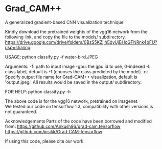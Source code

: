 # Grad_CAM++
A generalized gradient-based CNN visualization technique

Kindly download the pretrained weights of the vgg16 network from the following link, and copy the file to the models/ subdirectory.
https://drive.google.com/drive/folders/0BzS5KZjihEdyUjBHcGFNRnk4bFU?usp=sharing

USAGE:
python classify.py -f water-bird.JPEG  

Arguments:
-f: path to input image
-gpu: the gpu id to use, 0-indexed
-l: class label, default is -1 (chooses the class predicted by the model)
-o: Specify output file name for Grad-CAM++ visualization, default is 'output.jpeg'. All results would be saved in the output/ subdirectory.


FOR HELP:
python classify.py -h


The above code is for the vgg16 network, pretrained on imagenet.  
We tested our code on tensorflow 1.3, compatibility with other versions is not guaranteed.

Acknowledgements
Parts of the code have been borrowed and modified from: 
https://github.com/Ankush96/grad-cam.tensorflow
https://github.com/insikk/Grad-CAM-tensorflow

If using this code, please cite our work:


